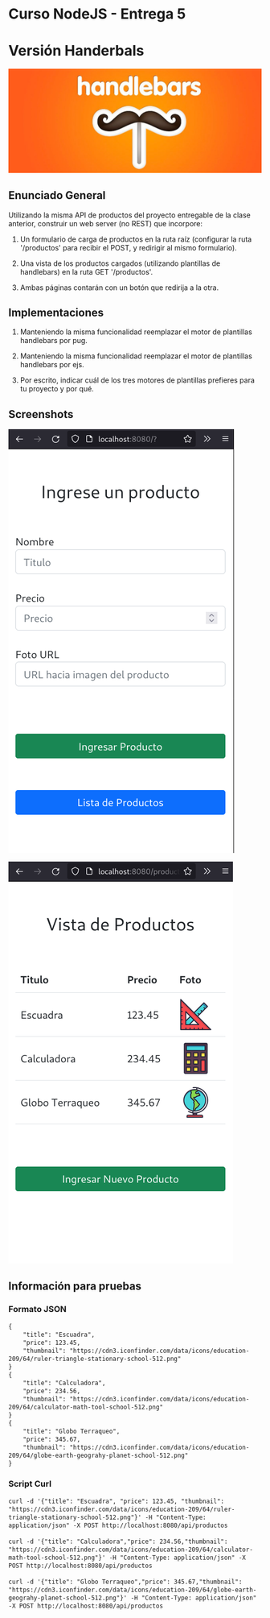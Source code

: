 # Curso NodeJS - Entrega 5
# Versión Handerbals

![Handlebars Icon](./handlerbars_icon.jpg)


## Enunciado General

Utilizando la misma API de productos del proyecto entregable de la clase
anterior, construir un web server (no REST) que incorpore:

1. Un formulario de carga de productos en la ruta raíz (configurar la ruta
'/productos' para recibir el POST, y redirigir al mismo formulario).

2. Una vista de los productos cargados (utilizando plantillas de
handlebars) en la ruta GET '/productos'.

3. Ambas páginas contarán con un botón que redirija a la otra.


## Implementaciones
1. Manteniendo la misma funcionalidad reemplazar el motor de plantillas
handlebars por pug.

2. Manteniendo la misma funcionalidad reemplazar el motor de plantillas
handlebars por ejs.

3. Por escrito, indicar cuál de los tres motores de plantillas prefieres para tu
proyecto y por qué.

## Screenshots
![Formulario](./Formulario.png)

![Lista](./Lista.png)


## Información para pruebas
### Formato JSON
```
{
    "title": "Escuadra",
    "price": 123.45,
    "thumbnail": "https://cdn3.iconfinder.com/data/icons/education-209/64/ruler-triangle-stationary-school-512.png"
}
{
    "title": "Calculadora",
    "price": 234.56,
    "thumbnail": "https://cdn3.iconfinder.com/data/icons/education-209/64/calculator-math-tool-school-512.png"
}
{
    "title": "Globo Terraqueo",
    "price": 345.67,
    "thumbnail": "https://cdn3.iconfinder.com/data/icons/education-209/64/globe-earth-geograhy-planet-school-512.png"
}
```

### Script Curl
```
curl -d '{"title": "Escuadra", "price": 123.45, "thumbnail": "https://cdn3.iconfinder.com/data/icons/education-209/64/ruler-triangle-stationary-school-512.png"}' -H "Content-Type: application/json" -X POST http://localhost:8080/api/productos

curl -d '{"title": "Calculadora","price": 234.56,"thumbnail": "https://cdn3.iconfinder.com/data/icons/education-209/64/calculator-math-tool-school-512.png"}' -H "Content-Type: application/json" -X POST http://localhost:8080/api/productos

curl -d '{"title": "Globo Terraqueo","price": 345.67,"thumbnail": "https://cdn3.iconfinder.com/data/icons/education-209/64/globe-earth-geograhy-planet-school-512.png"}' -H "Content-Type: application/json" -X POST http://localhost:8080/api/productos
```
